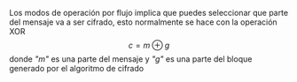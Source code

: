 Los modos de operación por flujo implica que puedes seleccionar que parte del mensaje va a ser cifrado, esto normalmente se hace con la operación XOR
$$
c=m \oplus g
$$
donde *"m"* es una parte del mensaje y *"g"* es una parte del bloque generado por el algoritmo de cifrado 